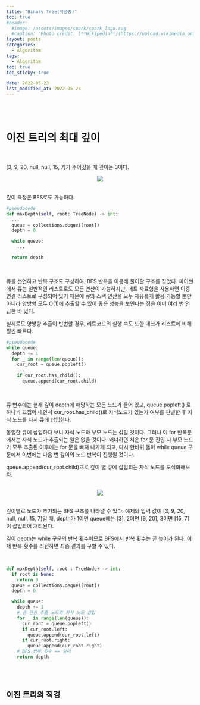 ```yaml
---
title: "Binary Tree(작성중)"
toc: true
#header:
  #image: /assets/images/spark/spark_logo.svg
  #caption: "Photo credit: [**Wikipedia**](https://upload.wikimedia.org/wikipedia/commons/f/f3/Apache_Spark_logo.svg)"
layout: posts
categories:
  - Algorithm
tags:
  - Algorithm
toc: true
toc_sticky: true

date: 2022-05-23
last_modified_at: 2022-05-23
---
```


<br><br>

# 이진 트리의 최대 깊이

<br>

[3, 9, 20, null, null, 15, 7]가 주어졌을 때 깊이는 3이다.

<div align='center'>
<img src='https://user-images.githubusercontent.com/45858414/169836068-b15ab61f-37f4-44e9-a6ee-997d51d5bf67.png'>
</div>

<br>

깊이 측정은 BFS로도 가능하다.

```python
#pseudocode
def maxDepth(self, root: TreeNode) -> int:
  ...
  queue = collections.deque([root])
  depth = 0

  while queue:
    ...

  return depth

```

<br>

큐를 선언하고 반복 구조도 구성하여, BFS 반복을 이용해 풀이할 구조를 잡았다. 파이썬에서 큐는 일반적인 리스트로도 모든 연산이 가능하지만, 데트 자료형을 사용하면 이중 연결 리스트로 구성되어 있기 때문에 큐와 스택 연산을 모두 자유롭게 활용 가능할 뿐만 아니라 양방향 모두 O(1)에 추출할 수 있어 좋은 성능을 보인다는 점을 이미 여러 번 언급한 바 있다.

실제로도 양방향 추출이 빈번할 경우, 리트코드의 실행 속도 또한 데크가 리스트에 비해 훨씬 빠르다.

```python
#pseudocode
while queue:
  depth += 1
  for _ in range(len(queue)):
    cur_root = queue.popleft()
    ...
    if cur_root.has_child():
      queue.append(cur_root.child)
```

<br>

큐 변수에는 현재 깊이 depth에 해당하는 모든 노드가 들어 있고, queue.popleft() 로 하나씩 끄집어 내면서 cur_root.has_child()로 자식노드가 있는지 여부를 판별한 후 자식 노드를 다시 큐에 삽입한다. 

동일한 큐에 삽입하다 보니 자식 노드와 부모 노드는 섞일 것이다. 그러나 이 for 반복문에서는 자식 노드가 추출되는 일은 없을 것이다. 왜냐하면 처은 for 문 진입 시 부모 노드가 모두 추출된 이후에는 for 문을 빠져 나가게 되고, 다시 한바퀴 돌아 while queue 구문에서 이번에는 다음 번 깊이의 노드 반복이 진행될 것이다.

queue.append(cur_root.child)으로 깊이 별 큐에 삽입되는 자식 노드를 도식화해보자.

<br>

<div align='center'>
<img src='https://user-images.githubusercontent.com/45858414/169838597-5eec06cf-0c46-4ce0-ba6d-79922a76423a.png'>
</div>

<br>

깊이별로 노드가 추가되는 BFS 구조를 나타낼 수 있다. 예제의 입력 값이 [3, 9, 20, null, null, 15, 7]일 때, depth가 1이면 queue에는 [3], 2이면 [9, 20], 3이면 [15, 7]이 삽입되어 처리된다.

깊이 depth는 while 구문의 반복 횟수이므로 BFS에서 반복 횟수는 곧 높이가 된다. 이제 반복 횟수를 리턴하면 최종 결과를 구할 수 있다.

<br>

```python
def maxDepth(self, root : TreeNode) -> int:
  if root is None:
    return 0
  queue = collections.deque([root])
  depth = 0

  while queue:
    depth += 1
    # 큐 연산 추출 노드의 자식 노드 삽입
    for _ in range(len(queue)):
      cur_root = queue.popleft()
      if cur_root.left:
        queue.append(cur_root.left)
      if cur_root.right:
        queue.append(cur_root.right)
    # BFS 반복 횟수 == 깊이
    return depth
```

<br><br>

## 이진 트리의 직경

